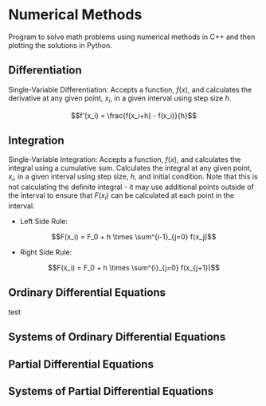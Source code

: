 # Numerical Methods
Program to solve math problems using numerical methods in C++ and then plotting the solutions in Python.

## Differentiation
Single-Variable Differentiation: Accepts a function, $f(x)$, and calculates the derivative at any given point, $x_i$, in a given interval using step size $h$. 
```math
f'(x_i) =  \frac{f(x_i+h) - f(x_i)}{h}
```

## Integration
Single-Variable Integration: Accepts a function, $f(x)$, and calculates the integral using a cumulative sum. Calculates the integral at any given point, $x_i$, in a given interval using step size, $h$, and initial condition. Note that this is not calculating the definite integral - it may use additional points outside of the interval to ensure that $F(x_i)$ can be calculated at each point in the interval.
* Left Side Rule: 
```math
F(x_i) = F_0 + h \times \sum^{i-1}_{j=0} f(x_j)
```
* Right Side Rule: 
```math
F(x_i) = F_0 + h \times \sum^{i}_{j=0} f(x_{j+1})
```
## Ordinary Differential Equations
test
## Systems of Ordinary Differential Equations

## Partial Differential Equations

## Systems of Partial Differential Equations
